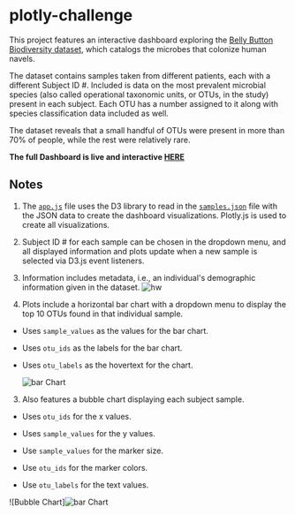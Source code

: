 # plotly-challenge

This project features an interactive dashboard exploring the [Belly Button Biodiversity dataset](http://robdunnlab.com/projects/belly-button-biodiversity/), which catalogs the microbes that colonize human navels.

The dataset contains samples taken from different patients, each with a different Subject ID #. Included is data on the most prevalent microbial species (also called operational taxonomic units, or OTUs, in the study) present in each subject. Each OTU has a number assigned to it along with species classification data included as well. 

The dataset reveals that a small handful of OTUs were present in more than 70% of people, while the rest were relatively rare.

**The full Dashboard is live and interactive [HERE](https://rmurnane94.github.io/plotly-challenge/)**


## Notes

1. The [`app.js`](https://github.com/rmurnane94/plotly-challenge/blob/main/static/js/app.js) file uses the D3 library to read in the [`samples.json`](https://github.com/rmurnane94/plotly-challenge/blob/main/static/js/samples.json) file with the JSON data to create the dashboard visualizations. Plotly.js is used to create all visualizations.

6. Subject ID # for each sample can be chosen in the dropdown menu, and all displayed information and plots update when a new sample is selected via D3.js event listeners.

8. Information includes metadata, i.e., an individual's demographic information given in the dataset. 
![hw](https://github.com/rmurnane94/plotly-challenge/blob/main/pics/demo.png)

2. Plots include a horizontal bar chart with a dropdown menu to display the top 10 OTUs found in that individual sample.

* Uses `sample_values` as the values for the bar chart.

* Uses `otu_ids` as the labels for the bar chart.

* Uses `otu_labels` as the hovertext for the chart.

  ![bar Chart](https://github.com/rmurnane94/plotly-challenge/blob/main/pics/bar.png)

3. Also features a bubble chart displaying each subject sample.

* Uses `otu_ids` for the x values.

* Uses `sample_values` for the y values.

* Use `sample_values` for the marker size.

* Use `otu_ids` for the marker colors.

* Use `otu_labels` for the text values.

![Bubble Chart]![bar Chart](https://github.com/rmurnane94/plotly-challenge/blob/main/pics/bubble.png)


